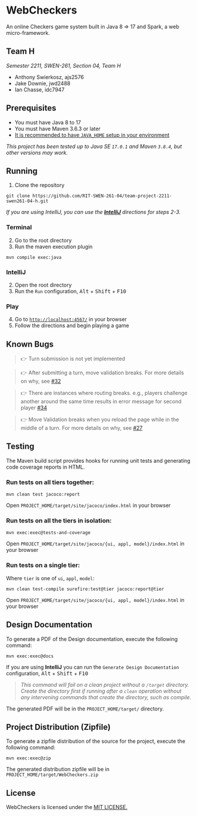 # WebCheckers

An online Checkers game system built in Java 8 => 17 and Spark, a web micro-framework.

## Team H

_Semester 2211, SWEN-261, Section 04, Team H_

- Anthony Swierkosz, ajs2576
- Jake Downie, jwd2488
- Ian Chasse, idc7947

## Prerequisites

- You must have Java 8 to 17
- You must have Maven 3.6.3 or later
- [It is recommended to have `JAVA_HOME` setup in your environment](https://docs.oracle.com/en/cloud/saas/enterprise-performance-management-common/diepm/epm_set_java_home_104x6dd63633_106x6dd6441c.html)

_This project has been tested up to Java SE `17.0.1` and Maven `3.8.4`, but other versions may
work._

## Running

1. Clone the repository

```
git clone https://github.com/RIT-SWEN-261-04/team-project-2211-swen261-04-h.git
```

_If you are using IntelliJ, you can use
the **[IntelliJ](https://github.com/RIT-SWEN-261-04/team-project-2211-swen261-04-h/tree/master#intellij)**
directions for steps 2-3._

### Terminal

2. Go to the root directory
3. Run the maven execution plugin

```
mvn compile exec:java
```

### IntelliJ

2. Open the root directory
3. Run the `Run` configuration, <kbd>Alt</kbd> + <kbd>Shift</kbd> + <kbd>F10</kbd>

### Play

4. Go to [`http://localhost:4567/`](http://localhost:4567/) in your browser
5. Follow the directions and begin playing a game

## Known Bugs

> 👉 Turn submission is not yet implemented

> 👉 After submitting a turn, move validation breaks. For more details on why, see [#32](https://github.com/RIT-SWEN-261-04/team-project-2211-swen261-04-h/issues/32)

> 👉 There are instances where routing breaks. e.g., players challenge another around the same time results in error message for second player [#34](https://github.com/RIT-SWEN-261-04/team-project-2211-swen261-04-h/issues/32)

> 👉 Move Validation breaks when you reload the page while in the middle of a turn. For more details on why, see [#27](https://github.com/RIT-SWEN-261-04/team-project-2211-swen261-04-h/issues/27)

## Testing

The Maven build script provides hooks for running unit tests and generating code coverage reports in
HTML.

### Run tests on all tiers together:

```
mvn clean test jacoco:report
```

Open `PROJECT_HOME/target/site/jacoco/index.html` in your browser

### Run tests on all the tiers in isolation:

```
mvn exec:exec@tests-and-coverage
```

Open `PROJECT_HOME/target/site/jacoco/{ui, appl, model}/index.html` in your browser

### Run tests on a single tier:

Where `tier` is one of `ui`, `appl`, `model`:

```
mvn clean test-compile surefire:test@tier jacoco:report@tier
``` 

Open `PROJECT_HOME/target/site/jacoco/{ui, appl, model}/index.html` in your browser

## Design Documentation

To generate a PDF of the Design documentation, execute the following command:

```
mvn exec:exec@docs
```

If you are using **IntelliJ** you can run the `Generate Design Documentation` configuration, <kbd>
Alt</kbd> + <kbd>Shift</kbd> + <kbd>F10</kbd>
> _This command will fail on a clean project without a `/target` directory. Create the directory first if running after a `clean` operation without any intervening commands that create the directory, such as compile._

The generated PDF will be in the `PROJECT_HOME/target/` directory.

## Project Distribution (Zipfile)

To generate a zipfile distribution of the source for the project, execute the following command:

```
mvn exec:exec@zip
```

The generated distribution zipfile will be in `PROJECT_HOME/target/WebCheckers.zip`

## License

WebCheckers is licensed under
the [MIT LICENSE.](https://github.com/RIT-SWEN-261-04/team-project-2211-swen261-04-h/blob/master/LICENSE)
